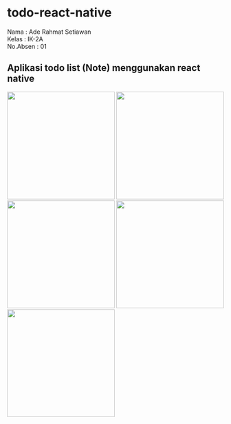 # todo-react-native
Nama : Ade Rahmat Setiawan <br>
Kelas : IK-2A <br>
No.Absen : 01 <br>
## Aplikasi todo list (Note) menggunakan react native
<img src="https://user-images.githubusercontent.com/19799218/209139439-0b36c807-6673-4ff6-af9f-4d7af9c6e6da.jpg" width="250"/>
<img src="https://user-images.githubusercontent.com/19799218/209139581-5216ae28-3888-484d-88c3-2f6321a73cab.jpg" width="250"/>
<img src="https://user-images.githubusercontent.com/19799218/209139679-ef76b958-905c-4826-a56c-0e14361d083f.jpg" width="250"/>
<img src="https://user-images.githubusercontent.com/19799218/209139768-bb6e4f0b-2cda-487f-ac10-ca0ae92afe37.jpg" width="250"/>
<img src="https://user-images.githubusercontent.com/19799218/209139889-8a4d2580-261d-4edf-b283-cc174acfc9f2.jpg" width="250"/>
